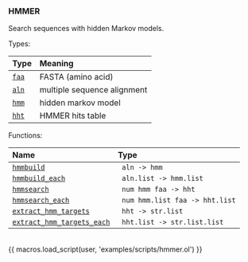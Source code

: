 ### HMMER

Search sequences with hidden Markov models.

Types:

| Type      | Meaning |
| :-------- | :------ |
| <a href="javascript:;" onclick="help_and_scripts('faa')">`faa`</a> | FASTA (amino acid) |
| <a href="javascript:;" onclick="help_and_scripts('aln')">`aln`</a> | multiple sequence alignment |
| <a href="javascript:;" onclick="help_and_scripts('hmm')">`hmm`</a> | hidden markov model |
| <a href="javascript:;" onclick="help_and_scripts('hht')">`hht`</a> | HMMER hits table |

Functions:

| Name | Type |
| :--- | :--- |
| <a href="javascript:;" onclick="help_and_scripts('hmmbuild')">`hmmbuild`</a> | ` aln -> hmm` |
| <a href="javascript:;" onclick="help_and_scripts('hmmbuild_each')">`hmmbuild_each`</a> | ` aln.list -> hmm.list` |
| <a href="javascript:;" onclick="help_and_scripts('hmmsearch')">`hmmsearch`</a> | ` num hmm faa -> hht` |
| <a href="javascript:;" onclick="help_and_scripts('hmmsearch_each')">`hmmsearch_each`</a> | ` num hmm.list faa -> hht.list` |
| <a href="javascript:;" onclick="help_and_scripts('extract_hmm_targets')">`extract_hmm_targets`</a> | ` hht -> str.list` |
| <a href="javascript:;" onclick="help_and_scripts('extract_hmm_targets_each')">`extract_hmm_targets_each`</a> | ` hht.list -> str.list.list` |

<br/>
{{ macros.load_script(user, 'examples/scripts/hmmer.ol') }}
